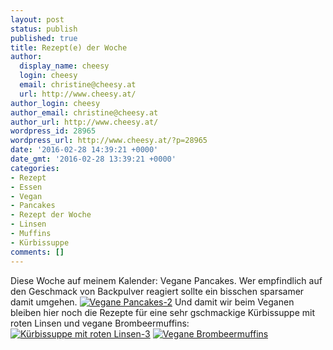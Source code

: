 ```yaml
---
layout: post
status: publish
published: true
title: Rezept(e) der Woche
author:
  display_name: cheesy
  login: cheesy
  email: christine@cheesy.at
  url: http://www.cheesy.at/
author_login: cheesy
author_email: christine@cheesy.at
author_url: http://www.cheesy.at/
wordpress_id: 28965
wordpress_url: http://www.cheesy.at/?p=28965
date: '2016-02-28 14:39:21 +0000'
date_gmt: '2016-02-28 13:39:21 +0000'
categories:
- Rezept
- Essen
- Vegan
- Pancakes
- Rezept der Woche
- Linsen
- Muffins
- Kürbissuppe
comments: []
---
```

Diese Woche auf meinem Kalender: Vegane Pancakes. Wer empfindlich auf den Geschmack von Backpulver reagiert sollte ein bisschen sparsamer damit umgehen.
[![Vegane Pancakes-2](http://www.cheesy.at/wp-content/uploads/Vegane-Pancakes-2.jpg)](http://www.cheesy.at/rezepte/nachspeisen/superfluffige-vegane-pancakes/)
Und damit wir beim Veganen bleiben hier noch die Rezepte für eine sehr gschmackige Kürbissuppe mit roten Linsen und vegane Brombeermuffins:
[![Kürbissuppe mit roten Linsen-3](http://www.cheesy.at/wp-content/uploads/Kürbissuppe-mit-roten-Linsen-3.jpg)](http://www.cheesy.at/rezepte/vorspeisen-und-suppen/kurbissuppe-mit-roten-linsen/)
[![Vegane Brombeermuffins](http://www.cheesy.at/wp-content/uploads/Vegane-Brombeermuffins.jpg)](http://www.cheesy.at/rezepte/kuchen-und-torten/vegane-brombeermuffins/)
